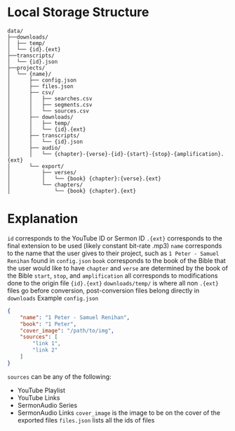 # Local Storage Structure

```
data/
├──downloads/
│  ├── temp/
│  └── {id}.{ext}
├──transcripts/
│  └── {id}.json
├──projects/
│  └── {name}/
│      ├── config.json
│      ├── files.json
│      ├── csv/
│      │   ├── searches.csv
│      │   ├── segments.csv
│      │   └── sources.csv
│      ├── downloads/
│      │   ├── temp/
│      │   └── {id}.{ext}
│      ├── transcripts/
│      │   └── {id}.json
│      ├── audio/
│      │   └── {chapter}-{verse}-{id}-{start}-{stop}-{amplification}.{ext}
│      └── export/
│          ├── verses/
│          │   └── {book} {chapter}:{verse}.{ext}
│          └── chapters/
│              └── {book} {chapter}.{ext}
```

# Explanation

`id` corresponds to the YouTube ID or Sermon ID
`.{ext}` corresponds to the final extension to be used (likely constant bit-rate .mp3)
`name` corresponds to the name that the user gives to their project, such as `1 Peter - Samuel Renihan` found in `config.json`
`book` corresponds to the book of the Bible that the user would like to have
`chapter` and `verse` are determined by the book of the Bible
`start`, `stop`, and `amplification` all corresponds to modifications done to the origin file `{id}.{ext}`
`downloads/temp/` is where all non `.{ext}` files go before conversion, post-conversion files belong directly in `downloads`
Example `config.json`
```json
{
	"name": "1 Peter - Samuel Renihan",
	"book": "1 Peter",
	"cover_image": "/path/to/img",
	"sources": [
		"link 1",
		"link 2"
	]
}
```
`sources` can be any of the following:
- YouTube Playlist
- YouTube Links
- SermonAudio Series
- SermonAudio Links
`cover_image` is the image to be on the cover of the exported files
`files.json` lists all the ids of files
